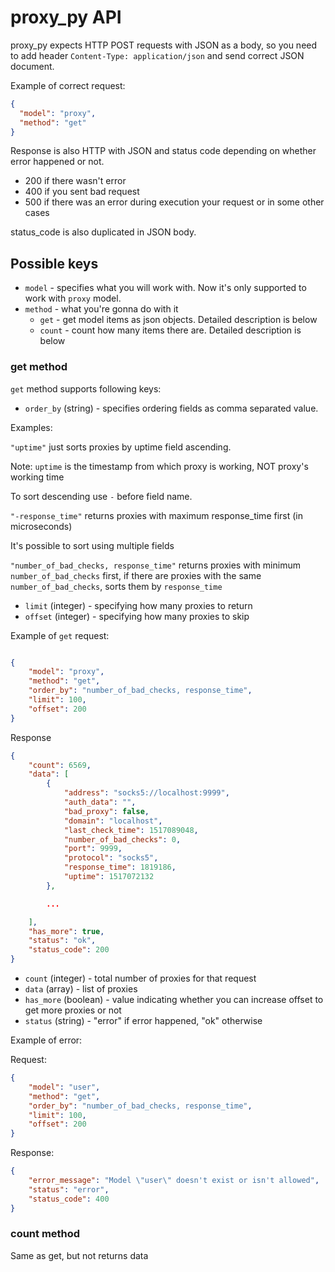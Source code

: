 # proxy_py API

proxy_py expects HTTP POST requests with JSON as a body, so you need 
to add header `Content-Type: application/json` and send correct
JSON document.

Example of correct request:
```json
{
  "model": "proxy",
  "method": "get"
}
```

Response is also HTTP with JSON and status code depending on whether
error happened or not.

* 200 if there wasn't error
* 400 if you sent bad request
* 500 if there was an error during execution your request or in some
other cases

status_code is also duplicated in JSON body.

## Possible keys

* `model` - specifies what you will work with. 
Now it's only supported to work with `proxy` model.
* `method` - what you're gonna do with it
  * `get` - get model items as json objects. 
  Detailed description is below
  * `count` - count how many items there are.
  Detailed description is below
 
 
### get method

`get` method supports following keys:
* `order_by` (string) - specifies ordering fields as comma separated
value.

Examples:

`"uptime"` just sorts proxies by uptime field ascending.

Note: `uptime` is the timestamp from which proxy is working,
NOT proxy's working time

To sort descending use `-` before field name.

`"-response_time"` returns proxies with maximum response_time first
(in microseconds)

It's possible to sort using multiple fields

`"number_of_bad_checks, response_time"` returns proxies with minimum
`number_of_bad_checks` first, if there are proxies with the same
`number_of_bad_checks`, sorts them by `response_time`

* `limit` (integer) -  specifying how many proxies to return
* `offset` (integer) - specifying how many proxies to skip

Example of `get` request:
```json

{
    "model": "proxy",
    "method": "get",
    "order_by": "number_of_bad_checks, response_time",
    "limit": 100,
    "offset": 200
}
```

Response
 
```json
{
    "count": 6569,
    "data": [
        {
            "address": "socks5://localhost:9999",
            "auth_data": "",
            "bad_proxy": false,
            "domain": "localhost",
            "last_check_time": 1517089048,
            "number_of_bad_checks": 0,
            "port": 9999,
            "protocol": "socks5",
            "response_time": 1819186,
            "uptime": 1517072132
        },

        ...

    ],
    "has_more": true,
    "status": "ok",
    "status_code": 200
}
```
 
* `count` (integer) - total number of proxies for that request
* `data` (array) - list of proxies
* `has_more` (boolean) - value indicating whether you can increase
offset to get more proxies or not
* `status` (string) - "error" if error happened, "ok" otherwise

Example of error:

Request:

```json
{
    "model": "user",
    "method": "get",
    "order_by": "number_of_bad_checks, response_time",
    "limit": 100,
    "offset": 200
}
```

Response:

```json
{
    "error_message": "Model \"user\" doesn't exist or isn't allowed",
    "status": "error",
    "status_code": 400
}
```

### count method

Same as get, but not returns data
